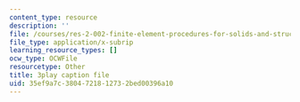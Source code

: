 ```yaml
---
content_type: resource
description: ''
file: /courses/res-2-002-finite-element-procedures-for-solids-and-structures-spring-2010/35ef9a7c3804721812732bed00396a10_E2HglWZcfKw.srt
file_type: application/x-subrip
learning_resource_types: []
ocw_type: OCWFile
resourcetype: Other
title: 3play caption file
uid: 35ef9a7c-3804-7218-1273-2bed00396a10
---
```

